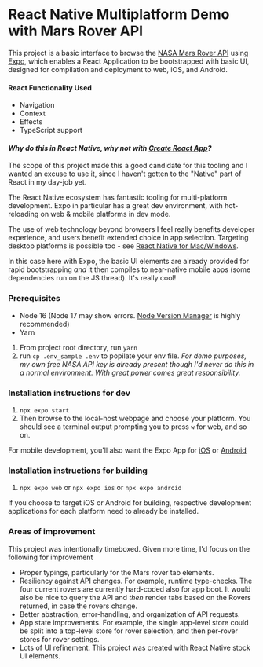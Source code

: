 # React Native Multiplatform Demo with Mars Rover API

This project is a basic interface to browse the [NASA Mars Rover API](https://api.nasa.gov/) using [Expo](https://docs.expo.dev/workflow/expo-cli/), which enables a React Application to be bootstrapped with basic UI, designed for compilation and deployment to web, iOS, and Android.

#### React Functionality Used
- Navigation
- Context 
- Effects
- TypeScript support

#### *Why do this in React Native, why not with [Create React App](https://reactjs.org/docs/create-a-new-react-app.html)?*

The scope of this project made this a good candidate for this tooling and I wanted an excuse to use it, since I haven't gotten to the "Native" part of React in my day-job yet.

The React Native ecosystem has fantastic tooling for multi-platform development. Expo in particular has a great dev environment, with hot-reloading on web & mobile platforms in dev mode.

The use of web technology beyond browsers I feel really benefits developer experience, and users benefit extended choice in app selection. Targeting desktop platforms is possible too - see [React Native for Mac/Windows](https://microsoft.github.io/react-native-windows/).

In this case here with Expo, the basic UI elements are already provided for rapid bootstrapping *and* it then compiles to near-native mobile apps (some dependencies run on the JS thread). It's really cool!

### **Prerequisites**
- Node 16 (Node 17 may show errors. [Node Version Manager](https://github.com/nvm-sh/nvm) is highly recommended)
- Yarn
1. From project root directory, run `yarn`
2. run `cp .env_sample .env` to popilate your env file. *For demo purposes, my own free NASA API key is already present though I'd never do this in a normal environment. With great power comes great responsibility.*

### **Installation instructions for dev**
1. `npx expo start`
2. Then browse to the local-host webpage and choose your platform. You should see a terminal output prompting you to press `w` for web, and so on.
   
For mobile development, you'll also want the Expo App for [iOS](https://apps.apple.com/us/app/expo-go/id982107779) or [Android](https://play.google.com/store/apps/details?id=host.exp.exponent)

### **Installation instructions for building**
1. `npx expo web` or `npx expo ios` or `npx expo android` 

If you choose to target iOS or Android for building, respective development applications for each platform need to already be installed.

### **Areas of improvement**
This project was intentionally timeboxed. Given more time, I'd focus on the following for improvement
- Proper typings, particularly for the Mars rover tab elements.
- Resiliency against API changes. For example, runtime type-checks. The four current rovers are currently hard-coded also for app boot. It would also be nice to query the API and *then* render tabs based on the Rovers returned, in case the rovers change.
- Better abstraction, error-handling, and organization of API requests.
- App state improvements. For example, the single app-level store could be split into a top-level store for rover selection, and then per-rover stores for rover settings.
- Lots of UI refinement. This project was created with React Native stock UI elements.